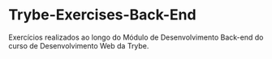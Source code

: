 # Trybe-Exercises-Back-End

Exercícios realizados ao longo do Módulo de Desenvolvimento Back-end do curso de Desenvolvimento Web da Trybe.
